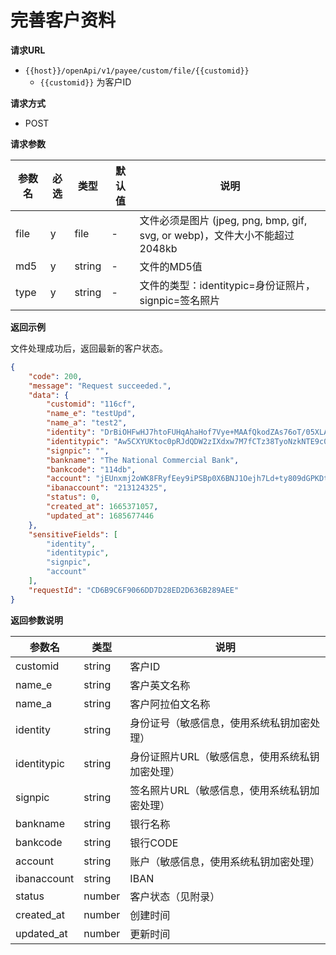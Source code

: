 # 完善客户资料

**请求URL**

- `{{host}}/openApi/v1/payee/custom/file/{{customid}}`
  - `{{customid}}` 为客户ID



**请求方式**

- POST



**请求参数**

| 参数名 | 必选 | 类型   | 默认值 | 说明                                                         |
| ------ | ---- | ------ | ------ | ------------------------------------------------------------ |
| file   | y    | file   | -      | 文件必须是图片 (jpeg, png, bmp, gif, svg, or webp)，文件大小不能超过2048kb |
| md5    | y    | string | -      | 文件的MD5值                                                  |
| type   | y    | string | -      | 文件的类型：identitypic=身份证照片，signpic=签名照片         |



**返回示例**

文件处理成功后，返回最新的客户状态。

```json
{
    "code": 200,
    "message": "Request succeeded.",
    "data": {
        "customid": "116cf",
        "name_e": "testUpd",
        "name_a": "test2",
        "identity": "DrBiOHFwHJ7htoFUHqAhaHof7Vye+MAAfQkodZAs76oT/05XLAU+r8zzm0Eh095V+EXAodRYOjLOMIPdXOVSvwCcprJihBSIOYtGNM3a6BJn7aFmhQHSNxTg+6tnMPEPI1fo6855/Frw7daazswOHHW7D44NZptTszkopjDdXnRg68zYsz3TE9MwnpneaSa4Xy2Fw2S/eg7KM9ljDfXNMTzJ+KTvyqA7kyXzVdmIM2qdqPvTGwa20/6DuUHJwZM6HX+hia5Nk5qpu1KhQ3uzv2Ngvm/fhvZTISwBNnEDUYlhOA991Oqpmwp6hXqCEfRX/6hVhMa3b4t6FbpSJM2ZeQ==",
        "identitypic": "Aw5CXYUKtoc0pRJdQDW2zIXdxw7M7fCTz38TyoNzkNTE9c0079y+RYJ6vrFKJk6usMNLAW2IaqY2yy7pHk0djzwHP6myZuU5+NUglxtU5hGKDQjYwap1s1QcFDACPadjaXdLcDoKBNlh+SUu5+Zd+W5CUO8vrGWStmsWme66skXvhcgolb0++K1r0rmb3anrwqACUaQu6NhGyYqcC3+CHy2HhQ8x74GNSpIuPF4pLgR/RJHK03NJlxfBvWkeCcaqGVOn+cFRzUc9FXhmXCvkEPh2xPSyzDKwu63oJMEsfZaNSVY1CSXq7S4DwwjHbSh2CZpyALpyo2HSlCWwpLwDvA==",
        "signpic": "",
        "bankname": "The National Commercial Bank",
        "bankcode": "114db",
        "account": "jEUnxmj2oWK8FRyfEey9iPSBp0X6BNJ1Oejh7Ld+ty809dGPKDt1t+r5/LVWC6wDqRBnzyjUNyhMKaUYcDyAHob7KlKInUiZdBSBhcz36pzCQXRcKUSo1LAnXsMUAbnI4shZ3+qBdVmwAN0mH69naKHfzQdBe5NaUm4IgtoVFlsoDnkk2mKttvbNtjTKid+ZDNVwa3WwGwEWxnQTdjGgJMuBDFQZUKJUIE3K6w+NObJjGq5jJyRqty66QN9S0STIMJUnSwWJbtsL8CrUTuK0ghhXhOcfY387Imc7jNO94gzGr8veJNMezUofFe9WZD+vmq9XGyWjRyOk6PyFIqoEgw==",
        "ibanaccount": "213124325",
        "status": 0,
        "created_at": 1665371057,
        "updated_at": 1685677446
    },
    "sensitiveFields": [
        "identity",
        "identitypic",
        "signpic",
        "account"
    ],
    "requestId": "CD6B9C6F9066DD7D28ED2D636B289AEE"
}
```



**返回参数说明**

| 参数名      | 类型   | 说明                                            |
| ----------- | ------ | ----------------------------------------------- |
| customid    | string | 客户ID                                          |
| name_e      | string | 客户英文名称                                    |
| name_a      | string | 客户阿拉伯文名称                                |
| identity    | string | 身份证号（敏感信息，使用系统私钥加密处理）      |
| identitypic | string | 身份证照片URL（敏感信息，使用系统私钥加密处理） |
| signpic     | string | 签名照片URL（敏感信息，使用系统私钥加密处理）   |
| bankname    | string | 银行名称                                        |
| bankcode    | string | 银行CODE                                        |
| account     | string | 账户（敏感信息，使用系统私钥加密处理）          |
| ibanaccount | string | IBAN                                            |
| status      | number | 客户状态（见附录）                              |
| created_at  | number | 创建时间                                        |
| updated_at  | number | 更新时间                                        |

